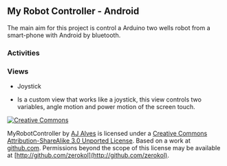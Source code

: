 ## My Robot Controller - Android
The main aim for this project is control a Arduino two wells robot from a smart-phone with Android by bluetooth.
### Activities
### Views
* Joystick

- Is a custom view that works like a joystick, this view controls two variables, angle motion and power motion of the screen touch.

[![Creative Commons](http://i.creativecommons.org/l/by-sa/3.0/88x31.png)](http://creativecommons.org/licenses/by-sa/3.0/)

MyRobotController by [AJ Alves](http://zerokol.com) is licensed under a [Creative Commons Attribution-ShareAlike 3.0 Unported License](http://creativecommons.org/licenses/by-sa/3.0/).
Based on a work at [github.com](http://github.com/zerokol/MyRobotController).
Permissions beyond the scope of this license may be available at [http://github.com/zerokol](http://github.com/zerokol).